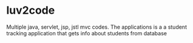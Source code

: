 # luv2code
Multiple java, servlet, jsp, jstl mvc codes. The applications is a a student tracking application that gets info about students from database
